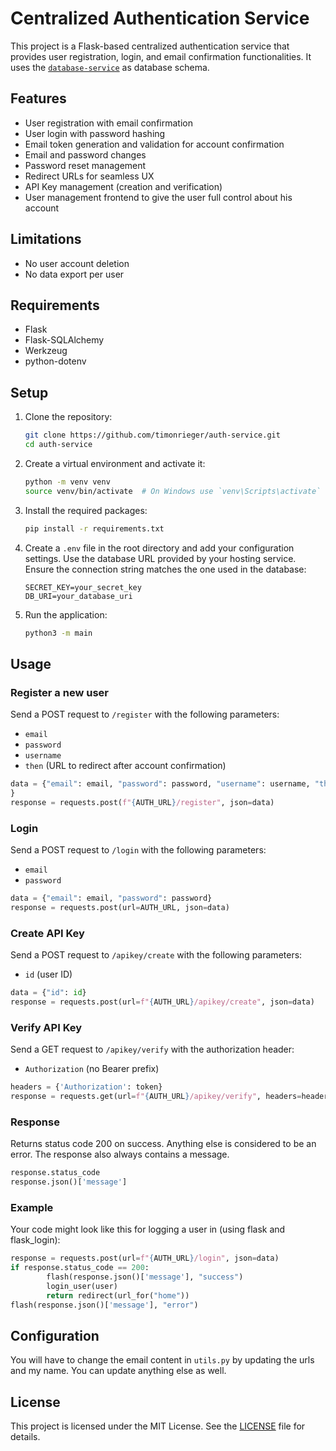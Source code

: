 # Centralized Authentication Service

This project is a Flask-based centralized authentication service that provides user registration, login, and email confirmation functionalities. It uses the [`database-service`](https://github.com/timonrieger/database-service.git) as database schema.

## Features

- User registration with email confirmation
- User login with password hashing
- Email token generation and validation for account confirmation
- Email and password changes
- Password reset management
- Redirect URLs for seamless UX
- API Key management (creation and verification)
- User management frontend to give the user full control about his account

## Limitations

- No user account deletion
- No data export per user 

## Requirements

- Flask
- Flask-SQLAlchemy
- Werkzeug
- python-dotenv

## Setup

1. Clone the repository:
	```sh
	git clone https://github.com/timonrieger/auth-service.git
	cd auth-service
	```

2. Create a virtual environment and activate it:
	```sh
	python -m venv venv
	source venv/bin/activate  # On Windows use `venv\Scripts\activate`
	```

3. Install the required packages:
	```sh
	pip install -r requirements.txt
	```

4. Create a `.env` file in the root directory and add your configuration settings. Use the database URL provided by your hosting service. Ensure the connection string matches the one used in the database:
	```env
	SECRET_KEY=your_secret_key
	DB_URI=your_database_uri
	```

5. Run the application:
	```sh
	python3 -m main
	```

## Usage

### Register a new user

Send a POST request to `/register` with the following parameters:
- `email`
- `password`
- `username`
- `then` (URL to redirect after account confirmation)

```python
data = {"email": email, "password": password, "username": username, "then": "https://YOURDOMAIN/login"
}
response = requests.post(f"{AUTH_URL}/register", json=data)
```

### Login

Send a POST request to `/login` with the following parameters:
- `email`
- `password`

```python
data = {"email": email, "password": password}
response = requests.post(url=AUTH_URL, json=data)
```


### Create API Key

Send a POST request to `/apikey/create` with the following parameters:
- `id` (user ID)

```python
data = {"id": id}
response = requests.post(url=f"{AUTH_URL}/apikey/create", json=data)
```

### Verify API Key

Send a GET request to `/apikey/verify` with the authorization header:
- `Authorization` (no Bearer prefix)

```python
headers = {'Authorization': token}
response = requests.get(url=f"{AUTH_URL}/apikey/verify", headers=headers)
```

### Response

Returns status code 200 on success. Anything else is considered to be an error. The response also always contains a message.
```python
response.status_code
response.json()['message']
```

### Example

Your code might look like this for logging a user in (using flask and flask_login):
```python
response = requests.post(url=f"{AUTH_URL}/login", json=data)
if response.status_code == 200:
		flash(response.json()['message'], "success")
		login_user(user)
		return redirect(url_for("home"))
flash(response.json()['message'], "error")
```

## Configuration

You will have to change the email content in `utils.py` by updating the urls and my name. You can update anything else as well.

## License

This project is licensed under the MIT License. See the [LICENSE](LICENSE) file for details.